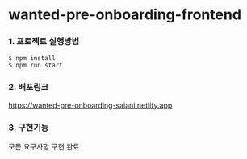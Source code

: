 # wanted-pre-onboarding-frontend

### 1. 프로젝트 실행방법
```
$ npm install
$ npm run start
```

### 2. 배포링크
https://wanted-pre-onboarding-saiani.netlify.app

### 3. 구현기능
모든 요구사항 구현 완료
